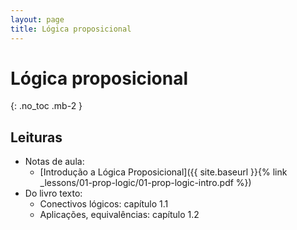```yaml
---
layout: page
title: Lógica proposicional
---
```


# Lógica proposicional
{: .no_toc .mb-2 }

## Leituras

- Notas de aula:
  - [Introdução a Lógica Proposicional]({{ site.baseurl }}{% link _lessons/01-prop-logic/01-prop-logic-intro.pdf %})
- Do livro texto:
  - Conectivos lógicos: capítulo 1.1
  - Aplicações, equivalências: capítulo 1.2
